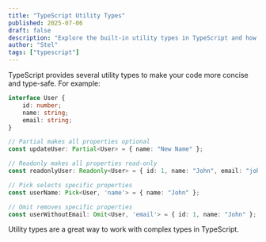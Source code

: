 ```yaml
---
title: "TypeScript Utility Types"
published: 2025-07-06
draft: false
description: "Explore the built-in utility types in TypeScript and how to use them."
author: "Stel"
tags: ["typescript"]
---
```


TypeScript provides several utility types to make your code more concise and type-safe. For example:

```typescript
interface User {
    id: number;
    name: string;
    email: string;
}

// Partial makes all properties optional
const updateUser: Partial<User> = { name: "New Name" };

// Readonly makes all properties read-only
const readonlyUser: Readonly<User> = { id: 1, name: "John", email: "john@example.com" };

// Pick selects specific properties
const userName: Pick<User, 'name'> = { name: "John" };

// Omit removes specific properties
const userWithoutEmail: Omit<User, 'email'> = { id: 1, name: "John" };
```

Utility types are a great way to work with complex types in TypeScript.